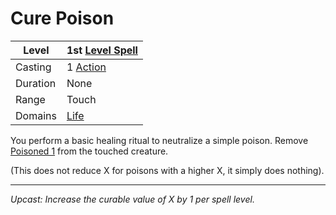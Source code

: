 # Cure Poison

| Level    | 1st [Level Spell](../../../Spell%20Level.md)        |
| -------- | --------------------------------------------------- |
| Casting  | 1 [Action](../../../../Game%20Procedures/Action.md) |
| Duration | None                                                |
| Range    | Touch                                               |
| Domains  | [Life](../../../Spell%20Domains/Life.md)            |

You perform a basic healing ritual to neutralize a simple poison. Remove [Poisoned 1](../../../../Conditions/Poisoned.md) from the touched creature. 

(This does not reduce X for poisons with a higher X, it simply does nothing).

---
*Upcast: Increase the curable value of X by 1 per spell level.*